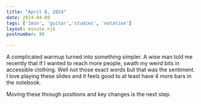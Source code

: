 ```yaml
---
title: "April 8, 2024"
date: 2024-04-08
tags: ['1min', 'guitar','studies', 'notation']
layout: minute.njk
postnumber: 99

---
```


A complicated warmup turned into something simpler. A wise man told me recently that if I wanted to reach more people, swath my weird bits in accessible clothing. Well not those exact words but that was the sentiment. I love playing these slides and it feels good to at least have 4 more bars in the notebook. 

Moving these through positions and key changes is the next step. 